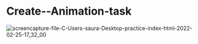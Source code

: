 # Create--Animation-task



![screencapture-file-C-Users-saura-Desktop-practice-index-html-2022-02-25-17_32_00](https://user-images.githubusercontent.com/98261745/155711408-fe521543-c286-44b9-8b25-85e7eec1bf05.png)
